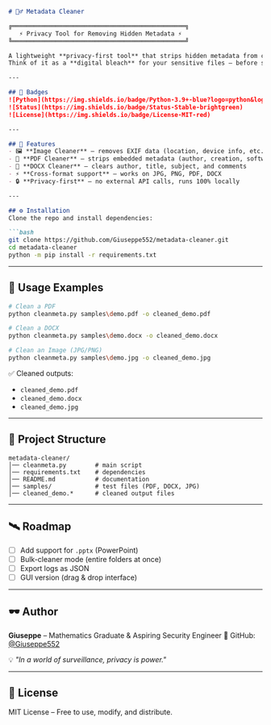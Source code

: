 ````markdown
# 🕵️‍♂️ Metadata Cleaner

╔════════════════════════════════════════════════╗  
   ⚡ Privacy Tool for Removing Hidden Metadata ⚡  
╚════════════════════════════════════════════════╝  

A lightweight **privacy-first tool** that strips hidden metadata from common file types (PDF, DOCX, Images).  
Think of it as a **digital bleach** for your sensitive files — before sharing them online or sending to clients.  

---

## 📛 Badges
![Python](https://img.shields.io/badge/Python-3.9+-blue?logo=python&logoColor=white)
![Status](https://img.shields.io/badge/Status-Stable-brightgreen)
![License](https://img.shields.io/badge/License-MIT-red)

---

## 🚀 Features
- 🖼️ **Image Cleaner** – removes EXIF data (location, device info, etc.)
- 📑 **PDF Cleaner** – strips embedded metadata (author, creation, software)
- 📝 **DOCX Cleaner** – clears author, title, subject, and comments
- ⚡ **Cross-format support** – works on JPG, PNG, PDF, DOCX
- 🔒 **Privacy-first** – no external API calls, runs 100% locally

---

## ⚙️ Installation
Clone the repo and install dependencies:

```bash
git clone https://github.com/Giuseppe552/metadata-cleaner.git
cd metadata-cleaner
python -m pip install -r requirements.txt
````

---

## 🧪 Usage Examples

```bash
# Clean a PDF
python cleanmeta.py samples\demo.pdf -o cleaned_demo.pdf

# Clean a DOCX
python cleanmeta.py samples\demo.docx -o cleaned_demo.docx

# Clean an Image (JPG/PNG)
python cleanmeta.py samples\demo.jpg -o cleaned_demo.jpg
```

✅ Cleaned outputs:

* `cleaned_demo.pdf`
* `cleaned_demo.docx`
* `cleaned_demo.jpg`

---

## 📂 Project Structure

```
metadata-cleaner/
│── cleanmeta.py        # main script
│── requirements.txt    # dependencies
│── README.md           # documentation
│── samples/            # test files (PDF, DOCX, JPG)
│── cleaned_demo.*      # cleaned output files
```

---

## 🛰️ Roadmap

* [ ] Add support for `.pptx` (PowerPoint)
* [ ] Bulk-cleaner mode (entire folders at once)
* [ ] Export logs as JSON
* [ ] GUI version (drag & drop interface)

---

## 🕶️ Author

**Giuseppe** – Mathematics Graduate & Aspiring Security Engineer
🔗 GitHub: [@Giuseppe552](https://github.com/Giuseppe552)

💡 *"In a world of surveillance, privacy is power."*

---

## 📜 License

MIT License – Free to use, modify, and distribute.

```



